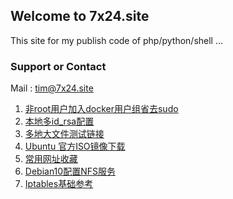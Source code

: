 ## Welcome to 7x24.site ##

This site for my publish code of php/python/shell ...

### Support or Contact ###

Mail : tim@7x24.site

1. [非root用户加入docker用户组省去sudo](2019-04-06-title-docker-sudo.md)
2. [本地多id_rsa配置](2020-12-02-ssh-key.md)
3. [多地大文件测试链接](2020-12-12-download-files.md)
4. [Ubuntu 官方ISO镜像下载](2020-12-12-ubuntu-download.md)
5. [常用网址收藏](2020-12-15-url-bookmark.md)
6. [Debian10配置NFS服务](2020-12-17-debian-10-nfs.md)
7. [Iptables基础参考](2021-01-17-iptables.md)
